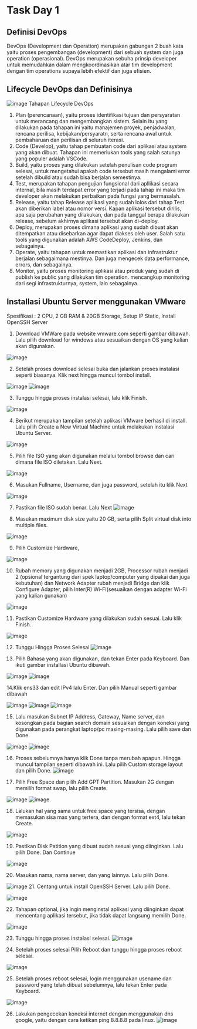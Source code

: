 # Task Day 1

## Definisi DevOps
DevOps (Development dan Operation) merupakan gabungan 2 buah kata yaitu proses pengembangan (development) dari sebuah system dan juga operation (operasional). DevOps merupakan sebuha prinsip developer untuk memudahkan dalam mengkoordinasikan atar tim development dengan tim operations supaya lebih efektif dan juga efisien.

## Lifecycle DevOps dan Definisinya
![image](https://user-images.githubusercontent.com/62181923/212112570-4d5bcf12-984b-4ab7-ace5-ec51f8973c98.png)
Tahapan Lifecycle DevOps
1.	Plan (perencanaan), yaitu proses identifikasi tujuan dan persyaratan untuk merancang dan mengembangkan sistem. Selain itu yang dilakukan pada tahapan ini yaitu manajemen proyek, penjadwalan, rencana perilisa, kebijakan/persyaratn, serta rencana awal untuk pembaharuan dan perilisan di seluruh iterasi.
2.	Code (Develop), yaitu tahap pembuatan code dari aplikasi atau system yang akan dibuat. Tahapan ini memerlukan tools yang salah satunya yang populer adalah VSCode. 
3.	Build, yaitu proses yang dilakukan setelah penulisan code program selesai, untuk mengetahui apakah code tersebut masih mengalami error setelah dibuild atau sudah bisa berjalan semestinya.
4.	Test, merupakan tahapan pengujian fungsional dari apllikasi secara internal, bila masih terdapat error yang terjadi pada tahap ini maka tim developer akan melakukan perbaikan pada fungsi yang bermasalah.
5.	Release, yaitu tahap Release aplikasi yang sudah lolos dari tahap Test akan diberikan label atau nomor versi. Kapan aplikasi tersebut dirilis, apa saja perubahan yang dilakukan, dan pada tanggal berapa dilakukan release, sebelum akhirnya aplikasi tersebut akan di-deploy.
6.	Deploy, merupakan proses dimana aplikasi yang sudah dibuat akan ditempatkan atau disebarkan agar dapat diakses oleh user. Salah satu tools yang digunakan adalah AWS CodeDeploy, Jenkins, dan sebagainya.
7.	Operate, yaitu tahapan untuk memastikan aplikasi dan infrastruktur berjalan sebagaimana mestinya. Dan juga mengecek data performance, errors, dan sebagainya.
8.	Monitor, yaitu proses monitoring aplikasi atau produk yang sudah di publish ke public yang dilakukan tim operation. mencangkup monitoring dari segi infrastrukturnya, system, lain sebagainya.

## Installasi Ubuntu Server menggunakan VMware
Spesifikasi : 2 CPU, 2 GB RAM & 20GB Storage, Setup IP Static, Install OpenSSH Server
1.	Download VMWare pada website vmware.com seperti gambar dibawah. Lalu pilih download for windows atau sesuaikan dengan OS yang kalian akan digunakan.

![image](https://user-images.githubusercontent.com/62181923/212112886-e52436c4-2577-44b1-91a0-d7738aa3ee3f.png)

2.	Setelah proses download selesai buka dan jalankan proses instalasi seperti biasanya. Klik next hingga muncul tombol install.

![image](https://user-images.githubusercontent.com/62181923/212113049-e101742f-3e1d-477c-b477-d80dc443a10e.png)
![image](https://user-images.githubusercontent.com/62181923/212113061-d4eff4de-a547-4980-a544-2b91fe580877.png)

3.	Tunggu hingga proses instalasi selesai, lalu klik Finish.

![image](https://user-images.githubusercontent.com/62181923/212113113-e208fba4-7d7d-40c0-8084-e8e9887738e7.png)

4.	Berikut merupakan tampilan setelah aplikasi VMware berhasil di install. Lalu pilih Create a New Virtual Machine untuk melakukan instalasi Ubuntu Server.

![image](https://user-images.githubusercontent.com/62181923/212113164-b659569e-0bde-4197-83ed-8c6c9752af82.png)

5.	Pilih file ISO yang akan digunakan melalui tombol browse dan cari dimana file ISO diletakan. Lalu Next.

![image](https://user-images.githubusercontent.com/62181923/212113198-1011ffc9-1e15-4861-a737-f927d31ae19f.png)

6.	Masukan Fullname, Username, dan juga password, setelah itu klik Next

![image](https://user-images.githubusercontent.com/62181923/212113255-2e45b386-86ed-45d0-aae8-7167aa654944.png)

7.	Pastikan file ISO sudah benar. Lalu Next
![image](https://user-images.githubusercontent.com/62181923/212113289-88f599e4-a4d1-4d68-95f8-2ab7bcc16ea2.png)

8.	Masukan maximum disk size yaitu 20 GB, serta pilih Split virtual disk into multiple files.

![image](https://user-images.githubusercontent.com/62181923/212113349-f0af56fc-8186-4e23-aca1-851c787edd84.png)

9.	Pilih Customize Hardware, 

![image](https://user-images.githubusercontent.com/62181923/212113490-09b6d5a8-32f3-446c-8ace-3526698a9d8e.png)

10.	Rubah memory yang digunakan menjadi 2GB, Processor rubah menjadi 2 (opsional tergantung dari spek laptop/computer yang dipakai dan juga kebutuhan) dan Network Adapter rubah menjadi Bridge dan klik Configure Adapter, pilih Inter(R) Wi-Fi(sesuaikan dengan adapter Wi-Fi yang kalian gunakan)

![image](https://user-images.githubusercontent.com/62181923/212113519-388f32ac-ff67-4c57-9986-c0cc31f932da.png)

11.	Pastikan Customize Hardware yang dilakukan sudah sesuai. Lalu klik Finish.

![image](https://user-images.githubusercontent.com/62181923/212113574-f950b1f3-cb71-4fe1-82f1-fd6b4335fcc7.png)

12.	Tunggu Hingga Proses Selesai
![image](https://user-images.githubusercontent.com/62181923/212113621-fe73c991-73fb-4061-a1e8-b74d27ed131b.png)

13.	Pilih Bahasa yang akan digunakan, dan tekan Enter pada Keyboard. Dan ikuti gambar installasi Ubuntu dibawah.

![image](https://user-images.githubusercontent.com/62181923/212113672-46d8d1f7-88ab-4d5b-b96c-c553a48c8201.png)
![image](https://user-images.githubusercontent.com/62181923/212113688-7136e451-3aec-4c8f-8a71-5cb5f65a936d.png)

14.Klik ens33 dan edit IPv4 lalu Enter. Dan pilih Manual seperti gambar dibawah

![image](https://user-images.githubusercontent.com/62181923/212114113-aa5dbb3c-f5a4-4e3b-8e1b-46be1bc9f78d.png)
![image](https://user-images.githubusercontent.com/62181923/212114129-bcc1a71f-7e37-416e-80a7-9abc4ec1c9c3.png)
![image](https://user-images.githubusercontent.com/62181923/212114150-2f6826e1-d34b-4151-aa75-a72af1cf5f7e.png)

15.	Lalu masukan Subnet IP Address, Gateway, Name server, dan kosongkan pada bagian search domain sesuaikan dengan koneksi yang digunakan pada perangkat laptop/pc masing-masing. Lalu pilih save dan Done.

![image](https://user-images.githubusercontent.com/62181923/212114221-e0a17049-b2bc-4b0b-823f-975dadd839e2.png)
![image](https://user-images.githubusercontent.com/62181923/212114230-1c77896c-56b2-4e97-9e3f-06390189aaab.png)

16.	Proses sebelumnya hanya klik Done tanpa merubah apapun. Hingga muncul tampilan seperti dibawah ini. Lalu pilih Custom storage layout dan pilih Done.
![image](https://user-images.githubusercontent.com/62181923/212114337-2f8b76e6-218c-4685-a12e-db2fb5e6d4c2.png)

17.	Pilih Free Space dan pilih Add GPT Partition. Masukan 2G dengan memilih format swap, lalu pilih Create.

![image](https://user-images.githubusercontent.com/62181923/212114390-d5cce59b-7aa5-4aaa-9744-4dcaac383672.png)
![image](https://user-images.githubusercontent.com/62181923/212114455-7e10c9fa-bf3e-4531-931c-c613f217f9b9.png)

18.	Lalukan hal yang sama untuk free space yang tersisa, dengan memasukan sisa max yang tertera, dan dengan format ext4, lalu tekan Create.

![image](https://user-images.githubusercontent.com/62181923/212114499-a768abf7-bd5a-4dc7-abac-cd6eb6a8d14a.png)

19.	Pastikan Disk Patition yang dibuat sudah sesuai yang diinginkan. Lalu pilih Done. Dan Continue

![image](https://user-images.githubusercontent.com/62181923/212114548-0271e66f-c41b-44f4-abc2-58b9976fbbdd.png)

20.	Masukan nama, nama server, dan yang lainnya. Lalu pilih Done.

![image](https://user-images.githubusercontent.com/62181923/212114600-dd4574e4-2b9b-44ad-a8ae-e9164c84ffa5.png)
21.	Centang untuk install OpenSSH Server. Lalu pilih Done.

![image](https://user-images.githubusercontent.com/62181923/212114640-5ac42736-dfcb-4a64-a8f3-adc70e1011c1.png)

22.	Tahapan optional, jika ingin menginstal aplikasi yang diinginkan dapat mencentang aplikasi tersebut, jika tidak dapat langsung memilih Done.

![image](https://user-images.githubusercontent.com/62181923/212114682-f84850f5-eb16-417c-85ed-32de3021112c.png)

23.	Tunggu hingga proses instalasi selesai.
![image](https://user-images.githubusercontent.com/62181923/212114744-d42b32f3-8dee-45ac-a080-520ba1c2c4e1.png)

24.	Setelah proses selesai Pilih Reboot dan tunggu hingga proses reboot selesai.

![image](https://user-images.githubusercontent.com/62181923/212114786-f65dee59-861f-4913-85c0-aeb3bf91f3b7.png)

25.	Setelah proses reboot selesai, login menggunakan usename dan password yang telah dibuat sebelumnya, lalu tekan Enter pada Keyboard.

![image](https://user-images.githubusercontent.com/62181923/212114836-529a57e7-d2c4-4799-8e9c-7b77b778fbe5.png)

26.	Lakukan pengecekan koneksi internet dengan menggunakan dns google, yaitu dengan cara ketikan ping 8.8.8.8 pada linux.
![image](https://user-images.githubusercontent.com/62181923/212114876-66330740-d974-4676-8be9-8b400253a383.png)

















